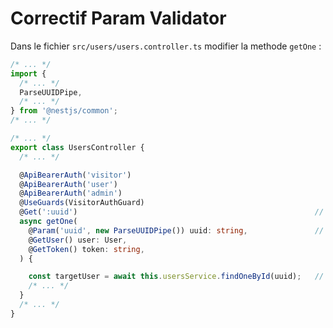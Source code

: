 # Correctif Param Validator

Dans le fichier ```src/users/users.controller.ts``` modifier la methode ```getOne``` :

```ts
/* ... */
import {
  /* ... */
  ParseUUIDPipe,
  /* ... */
} from '@nestjs/common';
/* ... */

/* ... */
export class UsersController {
  /* ... */

  @ApiBearerAuth('visitor')
  @ApiBearerAuth('user')
  @ApiBearerAuth('admin')
  @UseGuards(VisitorAuthGuard)
  @Get(':uuid')                                                     // <-- uuid
  async getOne(
    @Param('uuid', new ParseUUIDPipe()) uuid: string,               // <-- uuid
    @GetUser() user: User,
    @GetToken() token: string,
  ) {

    const targetUser = await this.usersService.findOneById(uuid);   // <-- uuid
    /* ... */
  }
  /* ... */
}
```





